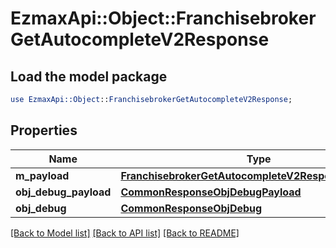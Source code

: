 # EzmaxApi::Object::FranchisebrokerGetAutocompleteV2Response

## Load the model package
```perl
use EzmaxApi::Object::FranchisebrokerGetAutocompleteV2Response;
```

## Properties
Name | Type | Description | Notes
------------ | ------------- | ------------- | -------------
**m_payload** | [**FranchisebrokerGetAutocompleteV2ResponseMPayload**](FranchisebrokerGetAutocompleteV2ResponseMPayload.md) |  | 
**obj_debug_payload** | [**CommonResponseObjDebugPayload**](CommonResponseObjDebugPayload.md) |  | [optional] 
**obj_debug** | [**CommonResponseObjDebug**](CommonResponseObjDebug.md) |  | [optional] 

[[Back to Model list]](../README.md#documentation-for-models) [[Back to API list]](../README.md#documentation-for-api-endpoints) [[Back to README]](../README.md)


